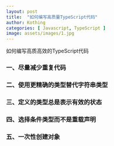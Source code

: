 ```yaml
---
layout: post
title:  "如何编写高质量TypeScript代码"
author: Kothing
categories: [ Javascript, TypeScript ]
image: assets/images/1.jpg
---
```


如何编写高质高效的TypeScript代码

### 一、尽量减少重复代码


### 二、使用更精确的类型替代字符串类型


### 三、定义的类型总是表示有效的状态


### 四、选择条件类型而不是重载声明


### 五、一次性创建对象

